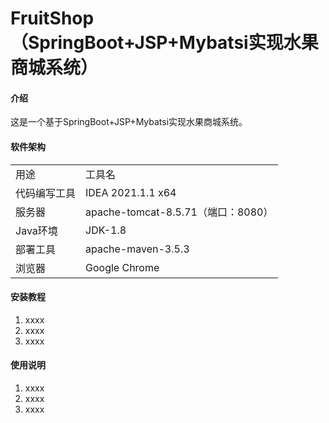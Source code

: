 # FruitShop（SpringBoot+JSP+Mybatsi实现水果商城系统）

#### 介绍
这是一个基于SpringBoot+JSP+Mybatsi实现水果商城系统。

#### 软件架构
|||
|-|-|
|用途|工具名|
|代码编写工具|IDEA 2021.1.1 x64|
|服务器|apache-tomcat-8.5.71（端口：8080）|
|Java环境|JDK-1.8|
|部署工具|apache-maven-3.5.3|
|浏览器|Google Chrome|



#### 安装教程

1.  xxxx
2.  xxxx
3.  xxxx

#### 使用说明

1.  xxxx
2.  xxxx
3.  xxxx



